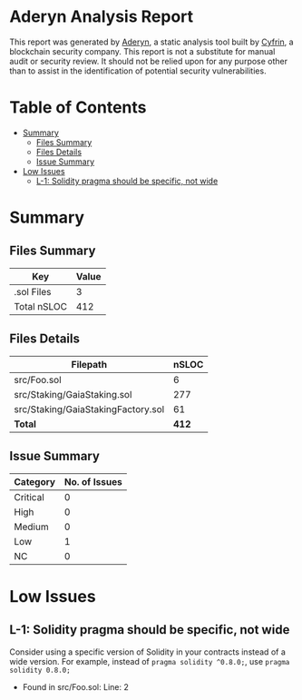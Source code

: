 # Aderyn Analysis Report

This report was generated by [Aderyn](https://github.com/Cyfrin/aderyn), a static analysis tool built by [Cyfrin](https://cyfrin.io), a blockchain security company. This report is not a substitute for manual audit or security review. It should not be relied upon for any purpose other than to assist in the identification of potential security vulnerabilities.
# Table of Contents

- [Summary](#summary)
  - [Files Summary](#files-summary)
  - [Files Details](#files-details)
  - [Issue Summary](#issue-summary)
- [Low Issues](#low-issues)
  - [L-1: Solidity pragma should be specific, not wide](#L-1-solidity-pragma-should-be-specific-not-wide)


# Summary

## Files Summary

| Key | Value |
| --- | --- |
| .sol Files | 3 |
| Total nSLOC | 412 |


## Files Details

| Filepath | nSLOC |
| --- | --- |
| src/Foo.sol | 6 |
| src/Staking/GaiaStaking.sol | 277 |
| src/Staking/GaiaStakingFactory.sol | 61 |
| **Total** | **412** |


## Issue Summary

| Category | No. of Issues |
| --- | --- |
| Critical | 0 |
| High | 0 |
| Medium | 0 |
| Low | 1 |
| NC | 0 |


# Low Issues

## L-1: Solidity pragma should be specific, not wide

Consider using a specific version of Solidity in your contracts instead of a wide version. For example, instead of `pragma solidity ^0.8.0;`, use `pragma solidity 0.8.0;`

- Found in src/Foo.sol: Line: 2


